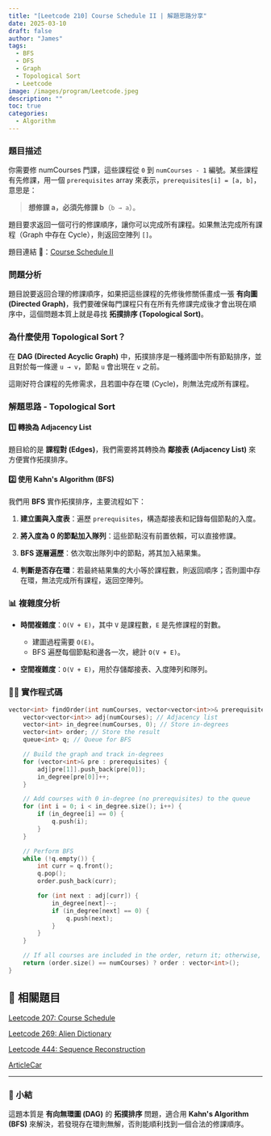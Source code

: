 ```yaml
---
title: "[Leetcode 210] Course Schedule II | 解題思路分享"
date: 2025-03-10
draft: false
author: "James"
tags:
  - BFS
  - DFS
  - Graph
  - Topological Sort
  - Leetcode
image: /images/program/Leetcode.jpeg
description: ""
toc: true
categories:
  - Algorithm
---
```


### 題目描述

你需要修 numCourses 門課，這些課程從 `0` 到 `numCourses - 1` 編號。某些課程有先修課，用一個 `prerequisites` array 來表示，`prerequisites[i] = [a, b]`，意思是：

> **想修課 a，必須先修課 b**（`b → a`）。

題目要求返回一個可行的修課順序，讓你可以完成所有課程。如果無法完成所有課程（Graph 中存在 Cycle），則返回空陣列 `[]`。

題目連結 🔗：[Course Schedule II](https://leetcode.com/problems/course-schedule-ii/)

### 問題分析

題目說要返回合理的修課順序，如果把這些課程的先修後修關係畫成一張 **有向圖 (Directed Graph)**，我們要確保每門課程只有在所有先修課完成後才會出現在順序中，這個問題本質上就是尋找 **拓撲排序 (Topological Sort)**。

### 為什麼使用 Topological Sort？

在 **DAG (Directed Acyclic Graph)** 中，拓撲排序是一種將圖中所有節點排序，並且對於每一條邊 `u → v`，節點 `u` 會出現在 `v` 之前。

這剛好符合課程的先修需求，且若圖中存在環 (Cycle)，則無法完成所有課程。

### 解題思路 - Topological Sort

#### 1️⃣ 轉換為 Adjacency List

題目給的是 **課程對 (Edges)**，我們需要將其轉換為 **鄰接表 (Adjacency List)** 來方便實作拓撲排序。

#### 2️⃣ 使用 Kahn's Algorithm (BFS)

我們用 **BFS** 實作拓撲排序，主要流程如下：

1. **建立圖與入度表**：遍歷 `prerequisites`，構造鄰接表和記錄每個節點的入度。

2. **將入度為 0 的節點加入隊列**：這些節點沒有前置依賴，可以直接修課。

3. **BFS 逐層遍歷**：依次取出隊列中的節點，將其加入結果集。

4. **判斷是否存在環**：若最終結果集的大小等於課程數，則返回順序；否則圖中存在環，無法完成所有課程，返回空陣列。

### 📊 複雜度分析

- **時間複雜度**：`O(V + E)`，其中 `V` 是課程數，`E` 是先修課程的對數。
  - 建圖過程需要 `O(E)`。
  - BFS 遍歷每個節點和邊各一次，總計 `O(V + E)`。

- **空間複雜度**：`O(V + E)`，用於存儲鄰接表、入度陣列和隊列。

### 🧑‍💻 實作程式碼

```cpp
vector<int> findOrder(int numCourses, vector<vector<int>>& prerequisites) {
    vector<vector<int>> adj(numCourses); // Adjacency list
    vector<int> in_degree(numCourses, 0); // Store in-degrees
    vector<int> order; // Store the result
    queue<int> q; // Queue for BFS

    // Build the graph and track in-degrees
    for (vector<int>& pre : prerequisites) {
        adj[pre[1]].push_back(pre[0]);
        in_degree[pre[0]]++;
    }

    // Add courses with 0 in-degree (no prerequisites) to the queue
    for (int i = 0; i < in_degree.size(); i++) {
        if (in_degree[i] == 0) {
            q.push(i);
        }
    }

    // Perform BFS
    while (!q.empty()) {
        int curr = q.front();
        q.pop();
        order.push_back(curr);

        for (int next : adj[curr]) {
            in_degree[next]--;
            if (in_degree[next] == 0) {
                q.push(next);
            }
        }
    }

    // If all courses are included in the order, return it; otherwise, return an empty array
    return (order.size() == numCourses) ? order : vector<int>();
}
```

## 📝 相關題目

[Leetcode 207: Course Schedule](https://leetcode.com/problems/course-schedule/)

[Leetcode 269: Alien Dictionary](https://leetcode.com/problems/alien-dictionary/)

[Leetcode 444: Sequence Reconstruction](https://leetcode.com/problems/sequence-reconstruction/)

[ArticleCar](https://jamesblogger.com/zh/program/leetcode-210/)

---

### 📌 小結

這題本質是 **有向無環圖 (DAG)** 的 **拓撲排序** 問題，適合用 **Kahn's Algorithm (BFS)** 來解決，若發現存在環則無解，否則能順利找到一個合法的修課順序。


